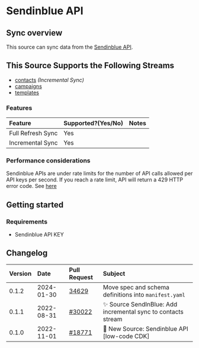 # Sendinblue API

## Sync overview

This source can sync data from the [Sendinblue API](https://developers.sendinblue.com/).

## This Source Supports the Following Streams

* [contacts](https://developers.brevo.com/reference/getcontacts-1) *(Incremental Sync)*
* [campaigns](https://developers.brevo.com/reference/getemailcampaigns-1)
* [templates](https://developers.brevo.com/reference/getsmtptemplates)

### Features

| Feature | Supported?\(Yes/No\) | Notes |
| :--- | :--- | :--- |
| Full Refresh Sync | Yes |  |
| Incremental Sync | Yes |  |

### Performance considerations

Sendinblue APIs are under rate limits for the number of API calls allowed per API keys per second. If you reach a rate limit, API will return a 429 HTTP error code. See [here](https://developers.sendinblue.com/docs/how-it-works#rate-limiting)

## Getting started

### Requirements

* Sendinblue API KEY

## Changelog

| Version | Date       | Pull Request                                              | Subject                                    |
| :------ | :--------- | :-------------------------------------------------------- | :----------------------------------------- |
| 0.1.2 | 2024-01-30 | [34629](https://github.com/airbytehq/airbyte/pull/34629) | Move spec and schema definitions into `manifest.yaml` |
| 0.1.1   | 2022-08-31 | [#30022](https://github.com/airbytehq/airbyte/pull/30022) | ✨ Source SendInBlue: Add incremental sync to contacts stream |
| 0.1.0   | 2022-11-01 | [#18771](https://github.com/airbytehq/airbyte/pull/18771) | 🎉 New Source: Sendinblue API [low-code CDK] |
